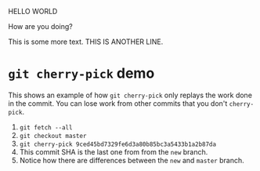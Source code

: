 HELLO WORLD


How are you doing?

This is some more text.
THIS IS ANOTHER LINE.

# `git cherry-pick` demo
This shows an example of how `git cherry-pick` only replays the work done in the commit. You can lose work from other commits that you don't `cherry-pick`.

1. `git fetch --all`
1. `git checkout master`
1. `git cherry-pick 9ced45bd7329fe6d3a80b85bc3a5433b1a2b87da`
  1. This commit SHA is the last one from from the `new` branch.
1. Notice how there are differences between the `new` and `master` branch.
